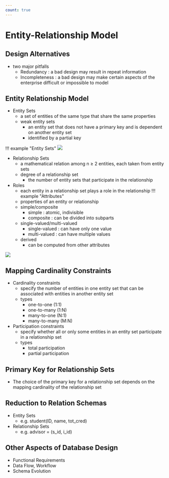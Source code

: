 ```yaml
---
count: true
---
```


# Entity-Relationship Model

## Design Alternatives
+ two major pitfalls
    + Redundancy : a bad design may result in repeat information
    + Incompleteness :  a bad design may make certain aspects of the enterprise difficult or impossible to model

## Entity Relationship Model 
+ Entity Sets
    + a set of entities of the same type that share the same properties
    + weak entity sets
        + an entity set that does not have a primary key and is dependent on another entity set
        + identified by a partial key

!!! example "Entity Sets"
    <img src="../6.png" style="max-width: 80%; height: auto;">

+ Relationship Sets
    +  a mathematical relation among n ≥ 2 entities, each taken from entity sets
    + degree of a relationship set
        + the number of entity sets that participate in the relationship
+ Roles
    + each entity in a relationship set plays a role in the relationship
!!! example "Attributes"
    + properties of an entity or relationship
    + simple/composite
        + simple : atomic, indivisible
        + composite : can be divided into subparts
    + single-valued/multi-valued
        + single-valued : can have only one value
        + multi-valued : can have multiple values
    + derived
        + can be computed from other attributes

<img src="../7.png" style="max-width: 80%; height: auto;">

## Mapping Cardinality Constraints
+ Cardinality constraints
    + specify the number of entities in one entity set that can be associated with entities in another entity set
    + types
        + one-to-one (1:1)
        + one-to-many (1:N)
        + many-to-one (N:1)
        + many-to-many (M:N)
+ Participation constraints
    + specify whether all or only some entities in an entity set participate in a relationship set
    + types
        + total participation
        + partial participation

## Primary Key for Relationship Sets
+ The choice of the primary key for a relationship set depends on the mapping cardinality of the relationship set

## Reduction to Relation Schemas
+ Entity Sets
    + e.g. student(ID, name, tot_cred)
+ Relationship Sets
    + e.g. advisor = (s_id, i_id)

## Other Aspects of Database Design
+ Functional Requirements
+ Data Flow, Workflow
+ Schema Evolution